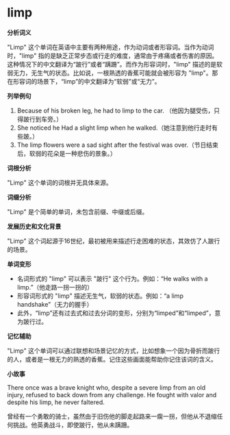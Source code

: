 # limp

**分析词义**

  

"Limp" 这个单词在英语中主要有两种用途，作为动词或者形容词。当作为动词时，"limp" 指的是缺乏正常步态或行走的难度，通常由于疼痛或者伤害的原因。这种情况下的中文翻译为“跛行”或者“蹒跚”。而作为形容词时，"limp" 描述的是软弱无力，无生气的状态。比如说，一根熟透的香蕉可能就会被形容为 "limp"。那在形容词的场景下，“limp”的中文翻译为“软弱”或“无力”。

  

**列举例句**

  

1.  Because of his broken leg, he had to limp to the car. （他因为腿受伤，只得跛行到车旁。）
2.  She noticed he Had a slight limp when he walked.（她注意到他行走时有些跛。）
3.  The limp flowers were a sad sight after the festival was over.（节日结束后，软弱的花朵是一种悲伤的景象。）

  

**词根分析**

  

"Limp" 这个单词的词根并无具体来源。

  

**词缀分析**

  

"Limp" 是个简单的单词，未包含前缀、中缀或后缀。

  

**发展历史和文化背景**

  

"Limp" 这个词起源于16世纪，最初被用来描述行走困难的状态，其效仿了人跛行的场景。

  

**单词变形**

  

*   名词形式的 "limp" 可以表示 "跛行" 这个行为。例如：“He walks with a limp.”（他走路一拐一拐的）
*   形容词形式的 "limp" 描述无生气，软弱的状态。例如：“a limp handshake”（无力的握手）
*   此外，“limp”还有过去式和过去分词的变形，分别为“limped”和“limped”，意为跛行过。

  

**记忆辅助**

  

"Limp" 这个单词可以通过联想和场景记忆的方式，比如想象一个因为骨折而跛行的人，或者是一根无力的熟透的香蕉。记住这些画面能帮助你记住该词的含义。

  

**小故事**

  

There once was a brave knight who, despite a severe limp from an old injury, refused to back down from any challenge. He fought with valor and despite his limp, he never faltered.

  

曾经有一个勇敢的骑士，虽然由于旧伤他的脚走起路来一瘸一拐，但他从不退缩任何挑战。他英勇战斗，即使跛行，他从未蹒跚。
